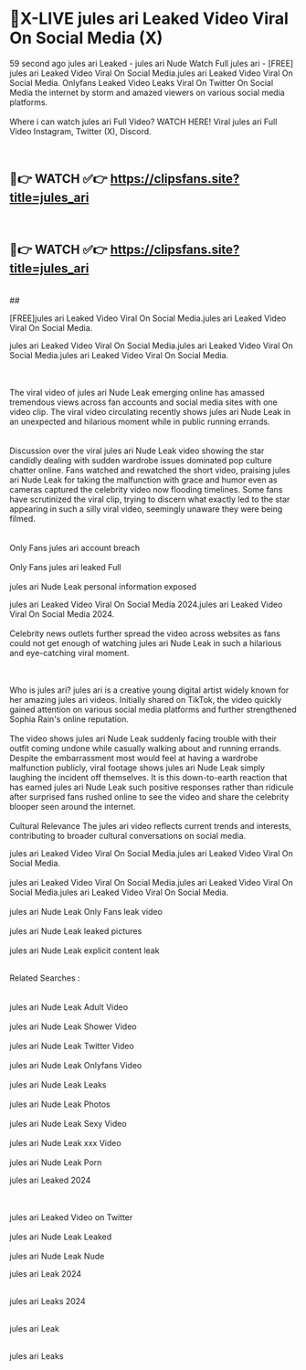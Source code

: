 # 🔴X-LIVE jules ari Leaked Video Viral On Social Media (X)<br>


59 second ago jules ari Leaked  - jules ari Nude  Watch Full jules ari - [FREE] jules ari Leaked Video Viral On Social Media.jules ari Leaked Video Viral On Social Media.   Onlyfans Leaked Video Leaks Viral On Twitter On Social Media the internet by storm and amazed viewers on various social media platforms. <br><br>
Where i can watch jules ari Full Video? WATCH HERE! Viral jules ari Full Video Instagram, Twitter (X), Discord. <br>


 <br>

##  🔴👉 WATCH ✅👉  <a href="https://clipsfans.site?title=jules_ari&ref=git">https://clipsfans.site?title=jules_ari</a> <br>
  <br>

##  🔴👉 WATCH ✅👉  <a href="https://clipsfans.site?title=jules_ari&ref=git">https://clipsfans.site?title=jules_ari</a> <br>
  <br>
  ##



[FREE]jules ari Leaked Video Viral On Social Media.jules ari Leaked Video Viral On Social Media. <br>

jules ari Leaked Video Viral On Social Media.jules ari Leaked Video Viral On Social Media.jules ari Leaked Video Viral On Social Media. <br>


  <br>

  <br>
The viral video of jules ari Nude Leak emerging online has amassed tremendous views across fan accounts and social media sites with one video clip. The viral video circulating recently shows jules ari Nude Leak in an unexpected and hilarious moment while in public running errands.<br>
<br>


<br>
Discussion over the viral jules ari Nude Leak video showing the star candidly dealing with sudden wardrobe issues dominated pop culture chatter online. Fans watched and rewatched the short video, praising jules ari Nude Leak for taking the malfunction with grace and humor even as cameras captured the celebrity video now flooding timelines. Some fans have scrutinized the viral clip, trying to discern what exactly led to the star appearing in such a silly viral video, seemingly unaware they were being filmed.<br>
<br>
<br> 
Only Fans jules ari account breach<br>
<br>
Only Fans jules ari leaked Full <br>
<br>
jules ari Nude Leak personal information exposed<br>

jules ari Leaked Video Viral On Social Media 2024.jules ari Leaked Video Viral On Social Media 2024. <br>
<br>
Celebrity news outlets further spread the video across websites as fans could not get enough of watching jules ari Nude Leak in such a hilarious and eye-catching viral moment.<br>
<br>

<br>
Who is jules ari? jules ari is a creative young digital artist widely known for her amazing jules ari videos. Initially shared on TikTok, the video quickly gained attention on various social media platforms and further strengthened Sophia Rain's online reputation.<br>
<br>
The video shows jules ari Nude Leak suddenly facing trouble with their outfit coming undone while casually walking about and running errands. Despite the embarrassment most would feel at having a wardrobe malfunction publicly, viral footage shows jules ari Nude Leak simply laughing the incident off themselves. It is this down-to-earth reaction that has earned jules ari Nude Leak such positive responses rather than ridicule after surprised fans rushed online to see the video and share the celebrity blooper seen around the internet.<br>
<br>
Cultural Relevance The jules ari video reflects current trends and interests, contributing to broader cultural conversations on social media.<br>

jules ari Leaked Video Viral On Social Media.jules ari Leaked Video Viral On Social Media.<br>
<br>
jules ari Leaked Video Viral On Social Media.jules ari Leaked Video Viral On Social Media.jules ari Leaked Video Viral On Social Media.<br>
<br>
jules ari Nude Leak Only Fans leak video<br>
<br>
jules ari Nude Leak leaked pictures<br>
<br>
jules ari Nude Leak explicit content leak<br>


<br>
Related Searches :<br>
<br>

<br>
jules ari Nude Leak Adult Video<br>
<br>
jules ari Nude Leak Shower Video<br>
<br>
jules ari Nude Leak Twitter Video<br>
<br>
jules ari Nude Leak Onlyfans Video<br>
<br>
jules ari Nude Leak Leaks<br>
<br>
jules ari Nude Leak Photos<br>

<br>
jules ari Nude Leak Sexy Video<br>
<br>
jules ari Nude Leak xxx Video<br>
<br>
jules ari Nude Leak Porn<br>

jules ari  Leaked 2024 <br> <br>
<br>

jules ari Leaked Video on Twitter <br>
<br>
jules ari Nude Leak Leaked<br>
<br>
jules ari Nude Leak Nude<br>


jules ari  Leak 2024 <br> <br>



jules ari  Leaks 2024 <br> <br>



 
jules ari  Leak<br> <br>



jules ari  Leaks<br> <br>





</p>




 



</p>










